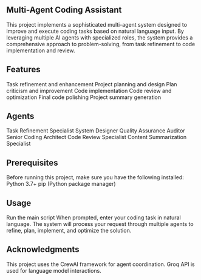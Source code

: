 ## Multi-Agent Coding Assistant
This project implements a sophisticated multi-agent system designed to improve and execute coding tasks based on natural language input.
By leveraging multiple AI agents with specialized roles, the system provides a comprehensive approach to problem-solving,
from task refinement to code implementation and review.

## Features
Task refinement and enhancement
Project planning and design
Plan criticism and improvement
Code implementation
Code review and optimization
Final code polishing
Project summary generation

## Agents
Task Refinement Specialist
System Designer
Quality Assurance Auditor
Senior Coding Architect
Code Review Specialist
Content Summarization Specialist

## Prerequisites
Before running this project, make sure you have the following installed:
Python 3.7+
pip (Python package manager)

## Usage
Run the main script
When prompted, enter your coding task in natural language.
The system will process your request through multiple agents to refine, plan, implement, and optimize the solution.

## Acknowledgments
This project uses the CrewAI framework for agent coordination.
Groq API is used for language model interactions.
